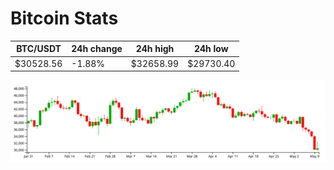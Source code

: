 # Bitcoin Stats

BTC/USDT|24h change|24h high|24h low|
|---|---|---|---|
|$30528.56|-1.88%|$32658.99|$29730.40|

<img src="./chart.svg">
